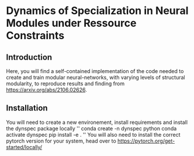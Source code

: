 # Dynamics of Specialization in Neural Modules under Ressource Constraints

## Introduction

Here, you will find a self-contained implementation of the code needed to create and train modular neural-networks, with varying levels of structural modularity, to reproduce results and finding from https://arxiv.org/abs/2106.02626.

## Installation
You will need to create a new environement, install requirements and install the dynspec package locally 
''
conda create -n dynspec python
conda activate dynspec
pip install -e .
''
You will also need to install the correct pytorch version for your system, head over to https://pytorch.org/get-started/locally/
